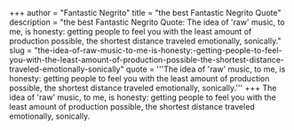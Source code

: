 +++
author = "Fantastic Negrito"
title = "the best Fantastic Negrito Quote"
description = "the best Fantastic Negrito Quote: The idea of 'raw' music, to me, is honesty: getting people to feel you with the least amount of production possible, the shortest distance traveled emotionally, sonically."
slug = "the-idea-of-raw-music-to-me-is-honesty:-getting-people-to-feel-you-with-the-least-amount-of-production-possible-the-shortest-distance-traveled-emotionally-sonically"
quote = '''The idea of 'raw' music, to me, is honesty: getting people to feel you with the least amount of production possible, the shortest distance traveled emotionally, sonically.'''
+++
The idea of 'raw' music, to me, is honesty: getting people to feel you with the least amount of production possible, the shortest distance traveled emotionally, sonically.
